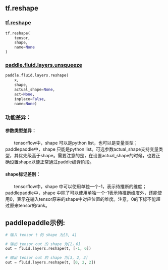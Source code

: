 
## tf.reshape

### [tf.reshape](https://www.tensorflow.org/api_docs/python/tf/reshape)
``` python
tf.reshape(
    tensor,
    shape,
    name=None
)
```

### [paddle.fluid.layers.unsqueeze](http://paddlepaddle.org/documentation/docs/zh/1.2/api_cn/layers_cn.html#cn-api-fluid-layers-reshape)
``` python
paddle.fluid.layers.reshape(
    x, 
    shape, 
    actual_shape=None, 
    act=None, 
    inplace=False, 
    name=None)
```

### 功能差异：
#### 参数类型差异：
&#160; &#160; &#160; &#160;tensorflow中，shape 可以是python list，也可以是变量类型；paddlepaddle中，shape 只能是python list。可选参数actual_shape支持变量类型，其优先级高于shape。需要注意的是，在设置actual_shape的时候，也要正确设置shape以便正常通过paddle编译阶段。

#### shape标记差别：
&#160; &#160; &#160; &#160;tensorflow中，shape 中可以使用单独一个-1，表示待推断的维度；paddlepaddle中，shape 中除了可以使用单独一个-1表示待推断维度外，还能使用0，表示在输入tensor原来的shape中对应位置的维度。注意，0的下标不能超过原来tensor的rank。


## paddlepaddle示例:
```python
# 输入 tensor t 的 shape 为[3, 4]

# 输出 tensor out 的 shape 为[2，6]
out = fluid.layers.reshape(t, [-1, 6])  

# 输出 tensor out 的 shape 为[3, 2, 2]
out = fluid.layers.reshape(t, [0, 2, 2])
```

